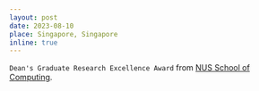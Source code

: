```yaml
---
layout: post
date: 2023-08-10
place: Singapore, Singapore
inline: true
---
```


`Dean's Graduate Research Excellence Award` from [NUS School of Computing](https://www.comp.nus.edu.sg/programmes/pg/awards/deans/).